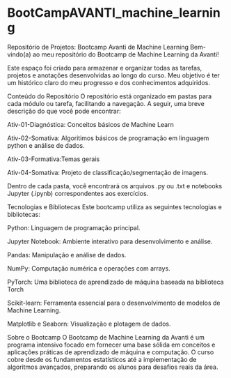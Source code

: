 # BootCampAVANTI_machine_learning

Repositório de Projetos: Bootcamp Avanti de Machine Learning
Bem-vindo(a) ao meu repositório do Bootcamp de Machine Learning da Avanti!

Este espaço foi criado para armazenar e organizar todas as tarefas, projetos e anotações desenvolvidas ao longo do curso. Meu objetivo é ter um histórico claro do meu progresso e dos conhecimentos adquiridos.

Conteúdo do Repositório
O repositório está organizado em pastas para cada módulo ou tarefa, facilitando a navegação. A seguir, uma breve descrição do que você pode encontrar:

Ativ-01-Diagnóstica: Conceitos básicos de Machine Learn

Ativ-02-Somativa: Algoritimos básicos de programação em linguagem python e análise de dados.

Ativ-03-Formativa:Temas gerais

Ativ-04-Somativa: Projeto de classificação/segmentação de imagens.

Dentro de cada pasta, você encontrará os arquivos .py ou .txt e notebooks Jupyter (.ipynb) correspondentes aos exercícios.

Tecnologias e Bibliotecas
Este bootcamp utiliza as seguintes tecnologias e bibliotecas:

Python: Linguagem de programação principal.

Jupyter Notebook: Ambiente interativo para desenvolvimento e análise.

Pandas: Manipulação e análise de dados.

NumPy: Computação numérica e operações com arrays.

PyTorch: Uma biblioteca de aprendizado de máquina baseada na biblioteca Torch

Scikit-learn: Ferramenta essencial para o desenvolvimento de modelos de Machine Learning.

Matplotlib e Seaborn: Visualização e plotagem de dados.

Sobre o Bootcamp
O Bootcamp de Machine Learning da Avanti é um programa intensivo focado em fornecer uma base sólida em conceitos e aplicações práticas de aprendizado de máquina e computação. O curso cobre desde os fundamentos estatísticos até a implementação de algoritmos avançados, preparando os alunos para desafios reais da área.
